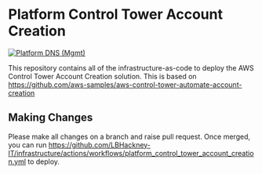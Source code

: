 # Platform Control Tower Account Creation
[![Platform DNS (Mgmt)](https://github.com/LBHackney-IT/infrastructure/actions/workflows/platform_control_tower_account_creation.yml/badge.svg)](https://github.com/LBHackney-IT/infrastructure/actions/workflows/platform_control_tower_account_creation.yml)

This repository contains all of the infrastructure-as-code to deploy the AWS Control Tower Account Creation solution. This is based on https://github.com/aws-samples/aws-control-tower-automate-account-creation

## Making Changes

Please make all changes on a branch and raise pull request. Once merged, you can run https://github.com/LBHackney-IT/infrastructure/actions/workflows/platform_control_tower_account_creation.yml to deploy.
